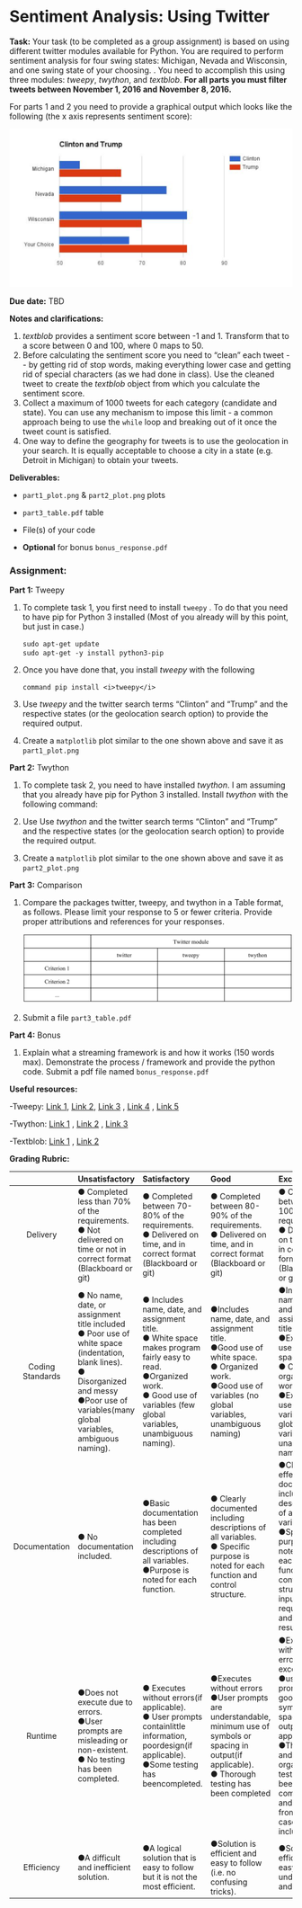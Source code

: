 <h1>Sentiment Analysis: Using Twitter</h1>

<b>Task:</b> Your task (to be completed as a group assignment) is based on using different twitter modules available for Python. You are required to perform sentiment analysis for four swing states: Michigan, Nevada and Wisconsin, and one swing state of your choosing. . You need to accomplish this using three modules: <i>tweepy</i>,  <i>twython</i>, and <i>textblob</i>. <b>For all parts you must filter tweets between November 1, 2016 and November 8, 2016. </b>

For parts 1 and 2 you need to provide a graphical output which looks like the following (the x axis represents sentiment score):

![graph](resources/samplegraph.png)

<b>Due date:</b> TBD

<b>Notes and clarifications:</b>
1. <i>textblob</i>  provides a sentiment score between -1 and 1. Transform that to a score between 0 and 100, where 0 maps to 50.
2. Before calculating the sentiment score you need to “clean” each tweet -- by getting rid of stop words, making everything lower case and getting rid of special characters (as we had done in class). Use the cleaned tweet to create the  <i>textblob</i>  object from which you calculate the sentiment score.
3. Collect a maximum of 1000 tweets for each category (candidate and state). You can use any mechanism to impose this limit - a common approach being to use the  `while`  loop and breaking out of it once the tweet count is satisfied.
4. One way to define the geography for tweets is to use the geolocation in your search. It is equally acceptable to choose a city in a state (e.g. Detroit in Michigan) to obtain your tweets.

<b>Deliverables:</b>
  - `part1_plot.png` & `part2_plot.png` plots

  - `part3_table.pdf` table

  - File(s) of your code

  - <b>Optional</b> for bonus `bonus_response.pdf`

<h3><b>Assignment:</b></h3>

<b>Part 1:</b> Tweepy

1. To complete task 1, you first need to install `tweepy` . To do that you need to have pip for Python 3 installed (Most of you already will by this point, but just in case.)

    ```
    sudo apt-get update
    sudo apt-get -y install python3-pip
    ```
2. Once you have done that, you install  <i>tweepy</i>  with the following

    ```
    command pip install <i>tweepy</i>
    ```

3. Use <i>tweepy</i> and the twitter search terms “Clinton” and “Trump” and the respective states (or the geolocation search option) to provide the required output.

4. Create a `matplotlib` plot similar to the one shown above and save it as `part1_plot.png`


<b>Part 2:</b> Twython

1. To complete task 2, you need to have installed  <i>twython</i>. I am assuming that you already have pip for Python 3 installed. Install  <i>twython</i>  with the following command:

2. Use  Use  <i>twython</i>   and the twitter search terms “Clinton” and “Trump” and the respective states (or the geolocation
search option) to provide the required output.

3. Create a `matplotlib` plot similar to the one shown above and save it as `part2_plot.png`

<b>Part 3:</b> Comparison

1. Compare the packages twitter, tweepy, and twython in a Table format, as follows. Please limit your response to 5 or fewer criteria. Provide proper attributions and references for your responses.

    ![responses table](resources/table.png)

2. Submit a file `part3_table.pdf`

<b>Part 4:</b> Bonus

1. Explain what a streaming framework is and how it works (150 words max). Demonstrate the process / framework and provide the python code. Submit a pdf file named `bonus_response.pdf`

<b> Useful resources: </b>

-Tweepy:  [Link 1](https://media.readthedocs.org/pdf/tweepy/latest/tweepy.pdf), [Link 2](https://www.dataquest.io/blog/streaming-data-python/),  [Link 3](https://marcobonzanini.com/2015/03/02/) ,  [Link 4](https://www.youtube.com/watch?v=qZgx0pMR-Ps) ,  [Link 5](https://www.youtube.com/watch?v=o_OZdbCzHUA)

-Twython:  [Link 1](https://twython.readthedocs.io/en/latest/usage/basic_usage.html) ,  [Link 2](https://www.youtube.com/watch?v=7MVIfmjQERo) ,  [Link 3](https://www.linkedin.com/pulse/data-mining-using-twython-twitter-api-part-1-suran-kularatna,)

-Textblob:  [Link 1](https://github.com/praritlamba/Mining-Twitter-Data-for-Sentiment-Analysis) ,  [Link 2](http://tech.thejoestory.com/2015/01/python-textblob-sentiment-analysis.html)


<b>Grading Rubric:</b>


|    | Unsatisfactory | Satisfactory | Good | Excellent |
|:----------:|:-------------|:-------------| :-------------| :-------------|
| Delivery | ● Completed less than 70% of the requirements. <br> ● Not delivered on time or not in correct format (Blackboard or git) | ● Completed between 70-80% of the requirements. <br> ● Delivered on time, and in correct format (Blackboard or git)| ● Completed between 80-90% of the requirements. <br> ● Delivered on time, and in correct format (Blackboard or git)| ● Completed between 90-100% of the requirements. <br> ● Delivered on time, and in correct format (Blackboard or git) |
| Coding Standards | ● No name, date, or assignment title included <br> ● Poor use of white space (indentation, blank lines). <br> ● Disorganized and messy <br> ●Poor use of variables(many global variables, ambiguous naming). | ● Includes name, date, and assignment title. <br> ● White space makes program fairly easy to read.<br> ●Organized work. <br> ● Good use of variables (few global variables, unambiguous naming).| ●Includes name, date, and assignment title. <br> ●Good use of white space. <br> ● Organized work.<br> ●Good use of variables (no global variables, unambiguous naming) | ●Includes name, date, and assignment title. <br> ●Excellent use of white space. <br> ● Creatively organized work.<br> ●Excellent use of variables (no global variables, unambiguous naming). |
| Documentation | ● No documentation included. | ●Basic documentation has been completed including descriptions of all variables. <br> ●Purpose is noted for each function. | ● Clearly documented including descriptions of all variables. <br> ● Specific purpose is noted for each function and control structure.| ●Clearly and effectively documented including descriptions of all variables. <br> ●Specific purpose is noted for each function, control structure, input requirements, and output results. |
| Runtime | ●Does not execute due to errors. <br> ●User prompts are misleading or non-existent. <br> ● No testing has been completed.| ● Executes without errors(if applicable).<br> ● User prompts containlittle information, poordesign(if applicable).<br> ●Some testing has beencompleted.| ●Executes without errors <br> ●User prompts are understandable, minimum use of symbols or spacing in output(if applicable). <br> ● Thorough testing has been completed  | ●Executes without errors excellent. <br> ●user prompts, good use of symbols, spacing in output(if applicable). <br> ●Thorough and organized testing has been completed and output from test cases is included. |
| Efficiency | ●A difficult and inefficient solution. |  ●A logical solution that is easy to follow but it is not the most efficient. | ●Solution is efficient and easy to follow (i.e. no confusing tricks).| ●Solution is efficient, easy to understand, and maintain. |
